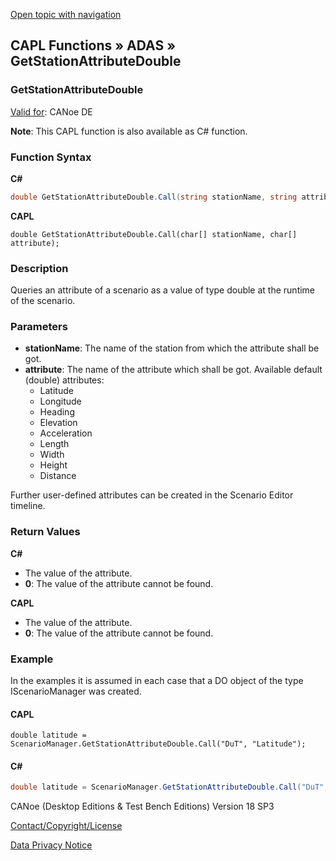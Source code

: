 [Open topic with navigation](../../../../../CANoeDEFamily.htm#Topics/CAPLFunctions/ADAS/Functions/CAPLfunctionGetStationAttributeDouble.md)

## CAPL Functions » ADAS » GetStationAttributeDouble

### GetStationAttributeDouble

[Valid for](../../../Shared/FeatureAvailability.md): CANoe DE

**Note**: This CAPL function is also available as C# function.

### Function Syntax

**C#**

```csharp
double GetStationAttributeDouble.Call(string stationName, string attribute);
```

**CAPL**

```capl
double GetStationAttributeDouble.Call(char[] stationName, char[] attribute);
```

### Description

Queries an attribute of a scenario as a value of type double at the runtime of the scenario.

### Parameters

- **stationName**: The name of the station from which the attribute shall be got.
- **attribute**: The name of the attribute which shall be got. Available default (double) attributes:
  - Latitude
  - Longitude
  - Heading
  - Elevation
  - Acceleration
  - Length
  - Width
  - Height
  - Distance

Further user-defined attributes can be created in the Scenario Editor timeline.

### Return Values

**C#**

- The value of the attribute.
- **0**: The value of the attribute cannot be found.

**CAPL**

- The value of the attribute.
- **0**: The value of the attribute cannot be found.

### Example

In the examples it is assumed in each case that a DO object of the type IScenarioManager was created.

#### CAPL

```capl
double latitude = ScenarioManager.GetStationAttributeDouble.Call("DuT", "Latitude");
```

#### C#

```csharp
double latitude = ScenarioManager.GetStationAttributeDouble.Call("DuT", "Latitude");
```

CANoe (Desktop Editions & Test Bench Editions) Version 18 SP3

[Contact/Copyright/License](../../../Shared/ContactCopyrightLicense.md)

[Data Privacy Notice](https://www.vector.com/int/en/company/get-info/privacy-policy/)
